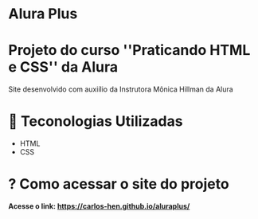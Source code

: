 # Alura Plus

# Projeto do curso ''Praticando HTML e CSS'' da Alura

Site desenvolvido com auxiílio da Instrutora Mônica Hillman da Alura

# 🔨 Teconologias Utilizadas

* HTML
* CSS

# ? Como acessar o site do projeto

**Acesse o link: https://carlos-hen.github.io/aluraplus/**


